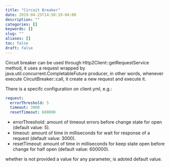 ```yaml
---
title: "Circuit Breaker"
date: 2019-04-25T14:58:19-04:00
description: ""
categories: []
keywords: []
slug: ""
aliases: []
toc: false
draft: false
---
```


Circuit breaker can be used through Http2Client::getRequestService method, it uses a request wrapped by java.util.concurrent.CompletableFuture producer, in other words, whenever execute CircuitBreaker::call, it create a new request and execute it.

There is a specifc configuration on client.yml, e.g.:

```yml
request:
  errorThreshold: 5
  timeout: 3000
  resetTimeout: 600000
```

* errorThreshold: amount of timeout errors before change state for open (default value: 5).
* timeout: amount of time in milliseconds for wait for response of a request (default value: 3000).
* resetTimeout: amount of time in milliseconds for keep state open before change for half open (default value: 600000).

whether is not provided a value for any parameter, is adoted default value.
